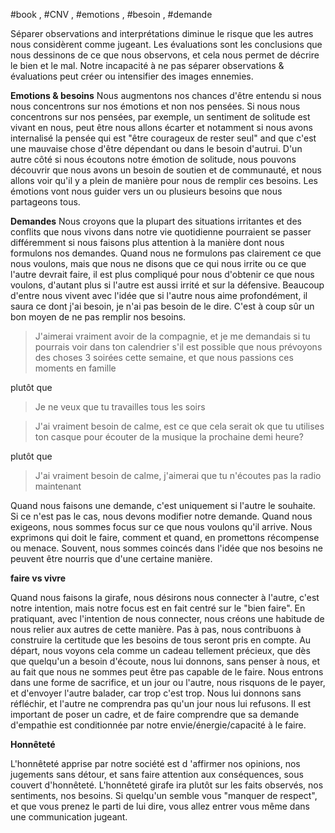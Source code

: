 #book , #CNV , #emotions , #besoin , #demande 

Séparer observations and interprétations diminue le risque que les autres nous considèrent  comme jugeant.
Les évaluations sont les conclusions que nous dessinons de ce que nous observons, et cela nous permet de décrire le bien et le mal.
Notre incapacité à ne pas séparer observations & évaluations peut créer ou intensifier des images ennemies.

**Emotions & besoins**
Nous augmentons nos chances d'être entendu si nous nous concentrons sur nos émotions et non nos pensées. Si nous nous concentrons sur nos pensées, par exemple, un sentiment de solitude est vivant en nous, peut être nous allons écarter et notamment si nous avons internalisé la pensée qui est "être courageux de rester seul" and que c'est une mauvaise chose d'être dépendant ou dans le besoin d'autrui. D'un autre côté si nous écoutons notre émotion de solitude, nous pouvons découvrir que nous avons un besoin de soutien et de  communauté, et nous allons voir qu'il y a plein de manière pour nous de remplir ces besoins. Les émotions vont nous guider vers un ou plusieurs besoins que nous partageons tous.

**Demandes**
Nous croyons que la plupart des situations irritantes et des conflits que nous vivons dans notre vie quotidienne pourraient se passer différemment si nous faisons plus attention à la manière dont nous formulons nos demandes.
Quand nous ne formulons pas clairement ce que nous voulons, mais que nous ne disons que ce qui nous irrite ou ce que l'autre devrait faire, il est plus compliqué pour nous d'obtenir ce que nous voulons, d'autant plus si l'autre est aussi irrité et sur la défensive.
Beaucoup d'entre nous vivent avec l'idée que si l'autre nous aime profondément, il saura ce dont j'ai besoin, je n'ai pas besoin de le dire. C'est à coup sûr un bon moyen de ne pas remplir nos besoins.

> J'aimerai vraiment avoir de la compagnie, et je me demandais si tu pourrais voir dans ton calendrier s'il est possible que nous prévoyons des choses 3 soirées cette semaine, et que nous passions ces moments en famille

plutôt que 

> Je ne veux que tu travailles tous les soirs

> J'ai vraiment besoin de calme, est ce que cela serait ok que tu utilises ton casque pour écouter de la musique la prochaine demi heure?

plutôt que

> J'ai vraiment besoin de calme, j'aimerai que tu n'écoutes pas la radio maintenant

Quand nous faisons une demande, c'est uniquement si l'autre le souhaite. Si ce n'est pas le cas, nous devons modifier notre demande.
Quand nous exigeons, nous sommes focus sur ce que nous voulons qu'il arrive. Nous exprimons qui doit le faire, comment et quand, en promettons récompense ou menace. Souvent, nous sommes coincés dans l'idée que nos besoins ne peuvent être nourris que d'une certaine manière.

**faire vs vivre**

Quand nous faisons la girafe, nous désirons nous connecter à l'autre, c'est notre intention, mais notre focus est en fait centré sur le "bien faire".
En pratiquant, avec l'intention de nous connecter, nous créons une habitude de nous relier aux autres de cette manière. Pas à pas, nous contribuons à construire la certitude que les besoins de tous seront pris en compte.
Au départ, nous voyons cela comme un cadeau tellement précieux, que dès que quelqu'un a besoin d'écoute, nous lui donnons, sans penser à nous, et au fait que nous ne sommes peut être pas capable de le faire. Nous entrons dans une forme de sacrifice, et un jour ou l'autre, nous risquons de le payer, et d'envoyer l'autre balader, car trop c'est trop. Nous lui donnons sans réfléchir, et l'autre ne comprendra pas qu'un jour nous lui refusons.
Il est important de poser un cadre, et de faire comprendre que sa demande d'empathie est conditionnée par notre envie/énergie/capacité à le faire.

**Honnêteté** 

L'honnêteté apprise par notre société est d 'affirmer nos opinions, nos jugements sans détour, et sans faire attention aux conséquences, sous couvert d'honnêteté. 
L'honnêteté girafe ira plutôt sur les faits observés, nos sentiments, nos besoins.
Si quelqu'un semble vous "manquer de respect", et que vous prenez le parti de lui dire, vous allez entrer vous même dans une communication jugeant.